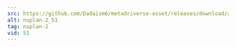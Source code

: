 ```yaml
---
src: https://github.com/Dadaism6/metadriverse-asset/releases/download/assetsv1.0.2/nuplan-2_51.mp4
alt: nuplan-2_51
tag: nuplan-2
vid: 51
---
```

